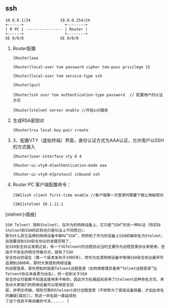 

## ssh 


    10.0.0.1/24             10.0.0.254/24
    +------+                  +--------+
    | R PC | ---------------- | Router |
    +------+                  +--------+
    GE 0/0/0                GE 0/0/0


1. Router配置

    ```
    [Router]aaa

    [Router]local-user tom password cipher tom-pass privilege 15

    [Router]local-user tom service-type ssh

    [Router]quit

    [Router]ssh user tom authentication-type password  // 配置用户的认证方式

    [Router]stelnet server enable //开启ssh服务

    ```

1. 生成RSA密钥对

    ```
    [Router]rsa local-key-pair create

    ```

1. 3、配置VTY（虚拟终端）界面，身份认证方式为AAA认证，允许用户以SSH的方式接入

    ```
    [Router]user-interface vty 0 4

    [Router-ui-vty0-4]authentication-mode aaa

    [Router-ui-vty0-4]protocol inbound ssh

    ```

1. Router PC 客户端配置命令：

    ```
    [SW1]ssh client first-time enable //客户端第一次登录时需要下载公用秘钥对

    [SW1]stelnet 10.1.11.1
    ```



[stelnet小插曲]

    SSH Telnet( 简称Stelnet），在华为的网络设备上，它只是“SSH”的另一种叫法（而实际Stelnet和SSH的区别也只是叫法上不同而已），
    那为什么其它品牌的网络设备中都叫“SSH”，然而到了华为的设备上SSH却被命名为Stelnet，这就要说到SSH安全协议的发展历程了，
    在SSH安全协议发明之前，有一个叫Telnent的远程协议当时主要作为远程登录协议来使用，但由于不安全的明文传输方式，就有了SSH
    安全协议的诞生（第一个版本发布于1995年），而华为在其网络设备中使用SSH安全协议最早可追溯到2000年，那时大家提到网络设备
    的远程登录，首先想到的就是Telnent远程登录（在网络管理员看来“Telnet远程登录”比Telnent协议本身更为出名），但一说到关于SSH
    安全协议可能都不知道这是用来干嘛的，因此华为在最起初采用了Stelnent这种命名方式，来告诉大家我们的网络设备可以使用安全加
    密、非明文传输，保险可靠的Stelnent进行远程登录（不排除为了提高设备销量，才如此命名的嫌疑[尴尬]）。而这一命名就一直延续到
    了这个信息不再闭塞的今天...... )
